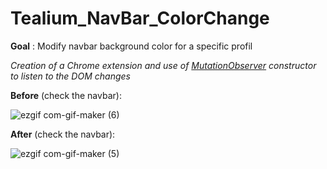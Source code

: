 # Tealium_NavBar_ColorChange
**Goal** : Modify navbar background color for a specific profil

_Creation of a Chrome extension and use of [MutationObserver](https://developer.mozilla.org/en-US/docs/Web/API/MutationObserver) constructor to listen to the DOM changes_

**Before** (check the navbar): 

![ezgif com-gif-maker (6)](https://user-images.githubusercontent.com/35494081/165721995-8119a539-0b43-43e9-9d1e-a32eebd38a46.gif)

**After** (check the navbar): 

![ezgif com-gif-maker (5)](https://user-images.githubusercontent.com/35494081/165722055-77ed435e-685c-4536-b56f-8f39524a7d58.gif)

